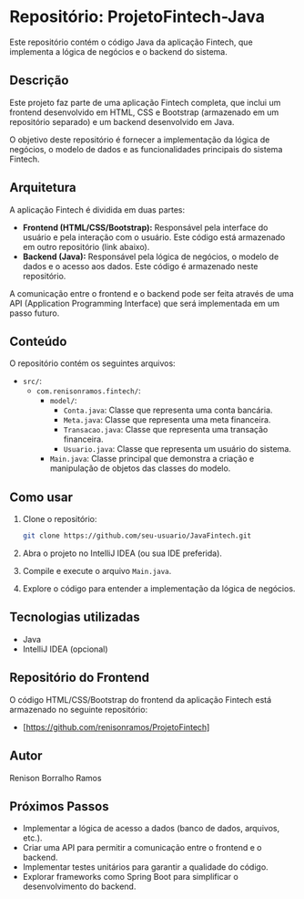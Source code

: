 # Repositório: ProjetoFintech-Java

Este repositório contém o código Java da aplicação Fintech, que implementa a lógica de negócios e o backend do sistema.

## Descrição

Este projeto faz parte de uma aplicação Fintech completa, que inclui um frontend desenvolvido em HTML, CSS e Bootstrap (armazenado em um repositório separado) e um backend desenvolvido em Java.

O objetivo deste repositório é fornecer a implementação da lógica de negócios, o modelo de dados e as funcionalidades principais do sistema Fintech.

## Arquitetura

A aplicação Fintech é dividida em duas partes:

*   **Frontend (HTML/CSS/Bootstrap):** Responsável pela interface do usuário e pela interação com o usuário. Este código está armazenado em outro repositório (link abaixo).
*   **Backend (Java):** Responsável pela lógica de negócios, o modelo de dados e o acesso aos dados. Este código é armazenado neste repositório.

A comunicação entre o frontend e o backend pode ser feita através de uma API (Application Programming Interface) que será implementada em um passo futuro.

## Conteúdo

O repositório contém os seguintes arquivos:

*   `src/`:
    *   `com.renisonramos.fintech/`:
        *   `model/`:
            *   `Conta.java`: Classe que representa uma conta bancária.
            *   `Meta.java`: Classe que representa uma meta financeira.
            *   `Transacao.java`: Classe que representa uma transação financeira.
            *   `Usuario.java`: Classe que representa um usuário do sistema.
        *   `Main.java`: Classe principal que demonstra a criação e manipulação de objetos das classes do modelo.

## Como usar

1.  Clone o repositório:

    ```bash
    git clone https://github.com/seu-usuario/JavaFintech.git
    ```

2.  Abra o projeto no IntelliJ IDEA (ou sua IDE preferida).

3.  Compile e execute o arquivo `Main.java`.

4.  Explore o código para entender a implementação da lógica de negócios.


## Tecnologias utilizadas

*   Java
*   IntelliJ IDEA (opcional)

## Repositório do Frontend

O código HTML/CSS/Bootstrap do frontend da aplicação Fintech está armazenado no seguinte repositório:

*   [https://github.com/renisonramos/ProjetoFintech]

## Autor

Renison Borralho Ramos

## Próximos Passos

*   Implementar a lógica de acesso a dados (banco de dados, arquivos, etc.).
*   Criar uma API para permitir a comunicação entre o frontend e o backend.
*   Implementar testes unitários para garantir a qualidade do código.
*   Explorar frameworks como Spring Boot para simplificar o desenvolvimento do backend.
